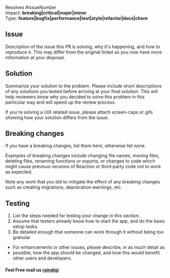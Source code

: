 Resolves #issueNumber  
Impact: **breaking|critical|major|minor**  
Type: **feature|bugfix|performance|test|style|refactor|docs|chore**

## Issue
Description of the issue this PR is solving, why it's happening, and how to reproduce it. This may differ from the original ticket as you now have more information at your disposal.

## Solution
Summarize your solution to the problem. Please include short descriptions of any solutions you tested before arriving at your final solution. This will help reviewers know why you decided to solve this problem in this particular way and will speed up the review process.

If you're solving a UIX related issue, please attach screen-caps or gifs showing how your solution differs from the issue.

## Breaking changes
If you have a breaking changes, list them here, otherwise list none.

Examples of breaking changes include changing file names, moving files, deleting files, renaming functions or exports, or changes to code which might cause previous versions of Reaction or third-party code not to work as expected.

Note any work that you did to mitigate the effect of any breaking changes such as creating migrations, deprecation warnings, etc.


## Testing
1. List the steps needed for testing your change in this section.
2. Assume that testers already know how to start the app, and do the basic setup tasks.
3. Be detailed enough that someone can work through it without being too granular

- For enhancements or other issues, please describe, in as much detail as	
- possible, how the app should be changed, and how this would benefit other users and developers.

#### Feel Free mail us [raindigi](admin@raindigi.com)